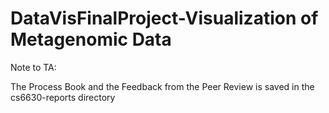 # DataVisFinalProject-Visualization of Metagenomic Data 

Note to TA:  

The Process Book and the Feedback from the Peer Review is saved in the cs6630-reports directory

